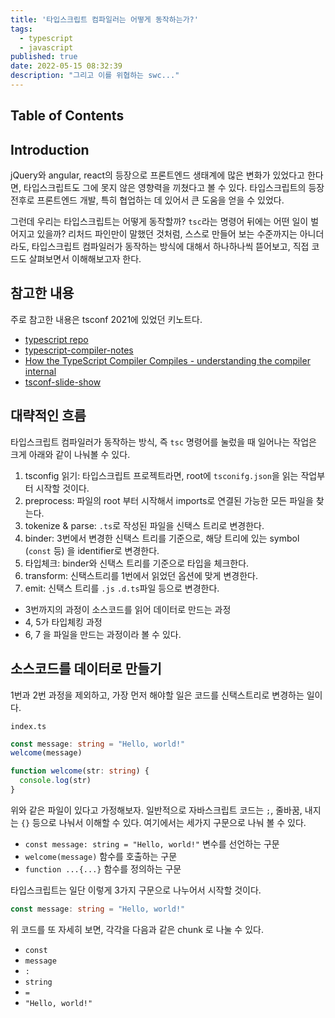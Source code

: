 ```yaml
---
title: '타입스크립트 컴파일러는 어떻게 동작하는가?'
tags:
  - typescript
  - javascript
published: true
date: 2022-05-15 08:32:39
description: "그리고 이를 위협하는 swc..."
---
```


## Table of Contents

## Introduction

jQuery와 angular, react의 등장으로 프론트엔드 생태계에 많은 변화가 있었다고 한다면, 타입스크립트도 그에 못지 않은 영향력을 끼쳤다고 볼 수 있다. 타입스크립트의 등장 전후로 프론트엔드 개발, 특히 협업하는 데 있어서 큰 도움을 얻을 수 있었다. 

그런데 우리는 타입스크립트는 어떻게 동작할까? `tsc`라는 명령어 뒤에는 어떤 일이 벌어지고 있을까? 리처드 파인만이 말했던 것처럼, 스스로 만들어 보는 수준까지는 아니더라도, 타입스크립트 컴파일러가 동작하는 방식에 대해서 하나하나씩 뜯어보고, 직접 코드도 살펴보면서 이해해보고자 한다.

## 참고한 내용

주로 참고한 내용은 tsconf 2021에 있었던 키노트다. 

- [typescript repo](https://github.com/microsoft/TypeScript)
- [typescript-compiler-notes](https://github.com/microsoft/TypeScript-Compiler-Notes)
- [How the TypeScript Compiler Compiles - understanding the compiler internal](https://www.youtube.com/watch?v=X8k_4tZ16qU)
- [tsconf-slide-show](https://keybase.pub/orta/talks/tsconf-2021/)

## 대략적인 흐름

타입스크립트 컴파일러가 동작하는 방식, 즉 `tsc` 명령어를 눌렀을 때 일어나는 작업은 크게 아래와 같이 나눠볼 수 있다.

1. tsconfig 읽기: 타입스크립트 프로젝트라면, root에 `tsconifg.json`을 읽는 작업부터 시작할 것이다.
2. preprocess: 파일의 root 부터 시작해서 imports로 연결된 가능한 모든 파일을 찾는다.
3. tokenize & parse: `.ts`로 작성된 파일을 신택스 트리로 변경한다. 
4. binder: 3번에서 변경한 신택스 트리를 기준으로, 해당 트리에 있는 symbol (`const` 등) 을 identifier로 변경한다.
5. 타입체크: binder와 신택스 트리를 기준으로 타입을 체크한다.
6. transform: 신택스트리를 1번에서 읽었던 옵션에 맞게 변경한다.
7. emit: 신택스 트리를 `.js` `.d.ts`파일 등으로 변경한다.

- 3번까지의 과정이 소스코드를 읽어 데이터로 만드는 과정
- 4, 5가 타입체킹 과정
- 6, 7 을 파일을 만드는 과정이라 볼 수 있다.

## 소스코드를 데이터로 만들기

1번과 2번 과정을 제외하고, 가장 먼저 해야할 일은 코드를 신택스트리로 변경하는 일이다.

`index.ts`

```typescript
const message: string = "Hello, world!"
welcome(message)

function welcome(str: string) {
  console.log(str)
}
```

위와 같은 파일이 있다고 가정해보자. 일반적으로 자바스크립트 코드는 `;`, 줄바꿈, 내지는 `{}` 등으로 나눠서 이해할 수 있다. 여기에서는 세가지 구문으로 나눠 볼 수 있다.

- `const message: string = "Hello, world!"` 변수를 선언하는 구문
- `welcome(message)` 함수를 호출하는 구문
- `function ...{...}` 함수를 정의하는 구문

타입스크립트는 일단 이렇게 3가지 구문으로 나누어서 시작할 것이다. 

```typescript
const message: string = "Hello, world!"
```

위 코드를 또 자세히 보면, 각각을 다음과 같은 chunk 로 나눌 수 있다.

- `const`
- `message`
- `:`
- `string`
- `=`
- `"Hello, world!"`


